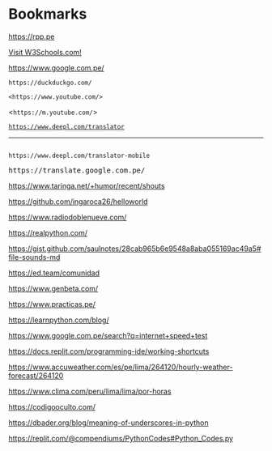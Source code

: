# Bookmarks

<a href="https://rpp.pe" target="_blank">https://rpp.pe</a>

<a href="https://www.w3schools.com" target="_blank">Visit W3Schools.com!</a>

https://www.google.com.pe/

    https://duckduckgo.com/

`<https://www.youtube.com/>`

<`https://m.youtube.com/`>

[`https://www.deepl.com/translator`](https://www.deepl.com/translator)

---

<code>
https://www.deepl.com/translator-mobile
</code>

<pre>
https://translate.google.com.pe/
</pre>

https://www.taringa.net/+humor/recent/shouts

https://github.com/ingaroca26/helloworld

https://www.radiodoblenueve.com/

https://realpython.com/

https://gist.github.com/saulnotes/28cab965b6e9548a8aba055169ac49a5#file-sounds-md

https://ed.team/comunidad

https://www.genbeta.com/

https://www.practicas.pe/

https://learnpython.com/blog/

https://www.google.com.pe/search?q=internet+speed+test

https://docs.replit.com/programming-ide/working-shortcuts

https://www.accuweather.com/es/pe/lima/264120/hourly-weather-forecast/264120

https://www.clima.com/peru/lima/lima/por-horas

https://codigooculto.com/

https://dbader.org/blog/meaning-of-underscores-in-python

https://replit.com/@compendiums/PythonCodes#Python_Codes.py
